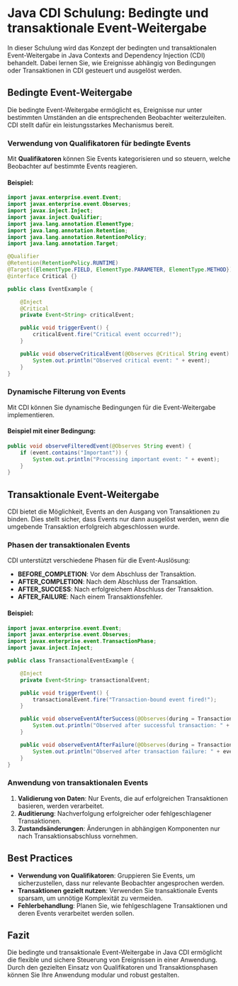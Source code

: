 
# Java CDI Schulung: Bedingte und transaktionale Event-Weitergabe

In dieser Schulung wird das Konzept der bedingten und transaktionalen Event-Weitergabe in Java Contexts and Dependency Injection (CDI) behandelt. Dabei lernen Sie, wie Ereignisse abhängig von Bedingungen oder Transaktionen in CDI gesteuert und ausgelöst werden.

## Bedingte Event-Weitergabe

Die bedingte Event-Weitergabe ermöglicht es, Ereignisse nur unter bestimmten Umständen an die entsprechenden Beobachter weiterzuleiten. CDI stellt dafür ein leistungsstarkes Mechanismus bereit.

### Verwendung von Qualifikatoren für bedingte Events
Mit **Qualifikatoren** können Sie Events kategorisieren und so steuern, welche Beobachter auf bestimmte Events reagieren.

#### Beispiel:
```java
import javax.enterprise.event.Event;
import javax.enterprise.event.Observes;
import javax.inject.Inject;
import javax.inject.Qualifier;
import java.lang.annotation.ElementType;
import java.lang.annotation.Retention;
import java.lang.annotation.RetentionPolicy;
import java.lang.annotation.Target;

@Qualifier
@Retention(RetentionPolicy.RUNTIME)
@Target({ElementType.FIELD, ElementType.PARAMETER, ElementType.METHOD})
@interface Critical {}

public class EventExample {

    @Inject
    @Critical
    private Event<String> criticalEvent;

    public void triggerEvent() {
        criticalEvent.fire("Critical event occurred!");
    }

    public void observeCriticalEvent(@Observes @Critical String event) {
        System.out.println("Observed critical event: " + event);
    }
}
```

### Dynamische Filterung von Events
Mit CDI können Sie dynamische Bedingungen für die Event-Weitergabe implementieren.

#### Beispiel mit einer Bedingung:
```java
public void observeFilteredEvent(@Observes String event) {
    if (event.contains("Important")) {
        System.out.println("Processing important event: " + event);
    }
}
```

## Transaktionale Event-Weitergabe

CDI bietet die Möglichkeit, Events an den Ausgang von Transaktionen zu binden. Dies stellt sicher, dass Events nur dann ausgelöst werden, wenn die umgebende Transaktion erfolgreich abgeschlossen wurde.

### Phasen der transaktionalen Events
CDI unterstützt verschiedene Phasen für die Event-Auslösung:
- **BEFORE_COMPLETION**: Vor dem Abschluss der Transaktion.
- **AFTER_COMPLETION**: Nach dem Abschluss der Transaktion.
- **AFTER_SUCCESS**: Nach erfolgreichem Abschluss der Transaktion.
- **AFTER_FAILURE**: Nach einem Transaktionsfehler.

#### Beispiel:
```java
import javax.enterprise.event.Event;
import javax.enterprise.event.Observes;
import javax.enterprise.event.TransactionPhase;
import javax.inject.Inject;

public class TransactionalEventExample {

    @Inject
    private Event<String> transactionalEvent;

    public void triggerEvent() {
        transactionalEvent.fire("Transaction-bound event fired!");
    }

    public void observeEventAfterSuccess(@Observes(during = TransactionPhase.AFTER_SUCCESS) String event) {
        System.out.println("Observed after successful transaction: " + event);
    }

    public void observeEventAfterFailure(@Observes(during = TransactionPhase.AFTER_FAILURE) String event) {
        System.out.println("Observed after transaction failure: " + event);
    }
}
```

### Anwendung von transaktionalen Events
1. **Validierung von Daten**: Nur Events, die auf erfolgreichen Transaktionen basieren, werden verarbeitet.
2. **Auditierung**: Nachverfolgung erfolgreicher oder fehlgeschlagener Transaktionen.
3. **Zustandsänderungen**: Änderungen in abhängigen Komponenten nur nach Transaktionsabschluss vornehmen.

## Best Practices

- **Verwendung von Qualifikatoren**: Gruppieren Sie Events, um sicherzustellen, dass nur relevante Beobachter angesprochen werden.
- **Transaktionen gezielt nutzen**: Verwenden Sie transaktionale Events sparsam, um unnötige Komplexität zu vermeiden.
- **Fehlerbehandlung**: Planen Sie, wie fehlgeschlagene Transaktionen und deren Events verarbeitet werden sollen.

## Fazit

Die bedingte und transaktionale Event-Weitergabe in Java CDI ermöglicht die flexible und sichere Steuerung von Ereignissen in einer Anwendung. Durch den gezielten Einsatz von Qualifikatoren und Transaktionsphasen können Sie Ihre Anwendung modular und robust gestalten.
